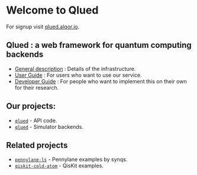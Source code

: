 # Welcome to Qlued

For signup visit [qlued.alqor.io](https://qlued.alqor.io/).

## Qlued : a web framework for quantum computing backends

* [General description](guides/gen_guide.md) : Details of the infrastructure.
* [User Guide](guides/user_guide.md) : For users who want to use our service.
* [Developer Guide](guides/dev_guide.md) : For people who want to implement this on their own for their research.


## Our projects:
* [``qlued``](https://github.com/alqor-ug/qlued) - API code.
* [``qlued``](https://github.com/alqor-ug/sqooler) - Simulator backends.

## Related projects

* [``pennylane-ls``](https://github.com/synqs/pennylane-ls) - Pennylane examples by synqs.
* [``qiskit-cold-atom``](https://github.com/Qiskit-Extensions/qiskit-cold-atom) - QisKit examples.
